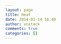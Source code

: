 ```yaml
---
layout: page
title: Heat
date: 2014-02-14 16:40
author: vnstack
comments: true
categories: []
---
```


